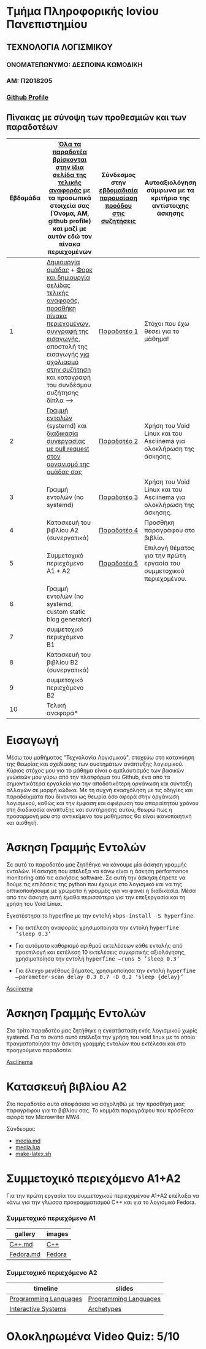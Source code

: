 # Τμήμα Πληροφορικής Ιονίου Πανεπιστημίου
## ΤΕΧΝΟΛΟΓΙΑ ΛΟΓΙΣΜΙΚΟΥ

### ΟΝΟΜΑΤΕΠΩΝΥΜΟ: ΔΕΣΠΟΙΝΑ ΚΩΜΟΔΙΚΗ
### ΑΜ: Π2018205
### [Github Profile](https://github.com/despina-komo)

## Πίνακας με σύνοψη των προθεσμιών και των παραδοτέων
| Εβδομάδα | [Όλα τα παραδοτέα βρίσκονται στην ίδια σελίδα της τελικής αναφοράς](https://epidrome.github.io/teaching/deliverables/) με τα προσωπικά στοιχεία σας (Όνομα, ΑΜ, github profile) και μαζί με αυτόν εδώ τον πίνακα περιεχομένων | Σύνδεσμος στην [εβδομαδιαία παρουσίαση προόδου στις συζητήσεις](https://github.com/courses-ionio/help/discussions/categories/show-and-tell) | Αυτοαξιολόγηση σύμφωνα με τα κριτήρια της αντίστοιχης άσκησης |
| --- | --- | --- | --- |
| 1 | [Δημιουργία ομάδας](https://epidrome.github.io/teaching/team/) + [Φορκ και δημιουργία σελίδας τελικής αναφοράς](https://epidrome.github.io/teaching/guide/), [προσθήκη πίνακα περιεχομένων](https://raw.githubusercontent.com/courses-ionio/sw/master/README.md), [συγγραφή της εισαγωγής](https://epidrome.github.io/teaching/intro/), αποστολή της εισαγωγής [για σχολιασμό στην συζήτηση](https://github.com/courses-ionio/sw/discussions/categories/show-and-tell) και καταγραφή του συνδέσμου συζήτησης δίπλα --> |[Παραδοτέο 1](https://github.com/courses-ionio/sw/discussions/1156)|Στόχοι που έχω θέσει για το μάθημα! |
| 2 | [Γραμμή εντολών](https://epidrome.github.io/teaching/cli) (systemd) και [διαδικασία συνεργασίας με pull request στον οργανισμό της ομάδας σας](https://epidrome.github.io/teaching/team) |[Παραδοτέο 2](https://github.com/courses-ionio/sw/discussions/1307) |Χρήση του Void Linux και του Asciinema για ολοκλήρωση της άσκησης. |
| 3 | Γραμμή εντολών (no systemd) |[Παραδοτέο 3](https://github.com/courses-ionio/sw/discussions/1331) |Χρήση του Void Linux και του Asciinema για ολοκλήρωση της άσκησης. |
| 4 | Κατασκευή του βιβλίου Α2 (συνεργατικά) |[Παραδοτέο 4](https://github.com/courses-ionio/sw/discussions/1379) |Προσθήκη παραγράφου στο βιβλίο.|
| 5 | Συμμετοχικό περιεχόμενο A1 + A2 |[Παραδοτέο 5](https://github.com/courses-ionio/sw/discussions/1427) |Επιλογή θέματος για την πρώτη εργασία του συμμετοχικού περιεχομένου.|
| 6 | Γραμμή εντολών (no systemd, custom static blog generator) | | |
| 7 | συμμετοχικό περιεχόμενο B1 | | |
| 8 | Κατασκευή του βιβλίου Β2 (συνεργατικά) | | |
| 9 | συμμετοχικό περιεχόμενο B2 | | |
| 10 | Τελική αναφορά* | | |


# Εισαγωγή

Μέσω του μαθήματος "Τεχνολογία Λογισμικού", στοχεύω στη κατανόηση της θεωρίας και σχεδίασης των συστημάτων ανάπτυξης λογισμικού.
Κύριος στόχος μου για το μάθημα είναι ο εμπλουτισμός των βασικών γνώσεών μου γύρω από την πλατφόρμα του Github, ένα από τα σημαντικότερα εργαλεία για την αποδοτικότερη οργάνωση 
και σύνταξη αλλαγών σε μορφή κώδικα. Με τη συχνή ενασχόληση με τις οδηγίες και παραδείγματα που δίνονται ως θεωρία όσο αφορά στην οργάνωση λογισμικού, καθώς και την έμφαση και 
αφιέρωση του απαραίτητου χρόνου στη διαδικασία ανάπτυξης και συντήρησης αυτού, θεωρώ πως η προσαρμογή μου στο αντικείμενο του μαθήματος θα είναι ικανοποιητική και αισθητή.

# Άσκηση Γραμμής Εντολών 

Σε αυτό το παραδοτέο μας ζητήθηκε να κάνουμε μία άσκηση γραμμής εντολών. Η άσκηση που επέλεξα να κάνω είναι η άσκηση performance monitoring από τις ασκήσεις software. Σε αυτή την άσκηση έπρεπε να δούμε τις επιδόσεις της python που έχουμε στο λογισμικό και να της οπτικοποιήσουμε με χρώματα ή γραμμές για να φανεί η διαδικασία. 
Μέσα από την άσκηση αυτή έμαθα περισσότερα για την επεξεργασία και τη χρήση του Void Linux.

Εγκατέστησα το hyperfine με την εντολή <kbd>xbps-install -S hyperfine</kbd>.

- Για εκτέλεση αναφοράς χρησιμοποίησα την εντολή <kbd>hyperfine ‘sleep 0.3’</kbd>

- Για αυτόματο καθορισμό αριθμού εκτελέσεων κάθε εντολής από προεπιλογή και εκτέλεση 10 εκτελέσεις συγκριτικής αξιολόγησης, χρησιμοποίησα την εντολή <kbd>hyperfine —runs 5 ’sleep 0.3’</kbd>

- Για έλεγχο μεγέθους βήματος, χρησιμοποίησα την εντολή <kbd>hyperfine —parameter-scan delay 0.3 0.7 -D 0.2 ‘sleep {delay}’</kbd>

[Asciinema]()

# Άσκηση Γραμμής Εντολών 

Στο τρίτο παραδοτέο μας ζητήθηκε η εγκατάσταση ενός λογισμικού χωρίς systemd. Για το σκοπό αυτό επέλεξα την χρήση του void linux με το οποίο πραγματοποίησα την άσκηση γραμμής εντολών που εκτέλεσα και στο προηγούμενο παραδοτέο.

[Asciinema]()


# Κατασκευή βιβλίου Α2

Στο παραδοτέο αυτό αποφάσισα να ασχοληθώ με την προσθήκη μιας παραγράφου για το βιβλίου σας. Το κομμάτι παραγράφου που πρόσθεσα αφορά τον Microwriter MW4.

Σύνδεσμοι:

- [media.md](https://github.com/despina-komo/kallipos/blob/cde00861fe8ed6ef61232ff60d2a184cc8a757b8/media.md)
- [media.lua](https://github.com/despina-komo/kallipos/blob/b2eb90207d6daa7a9afdf93ca3ee0044784fe327/media.lua)
- [make-latex.sh](https://github.com/despina-komo/kallipos/blob/c0b0ca79a88ee13150a91569d9fc66b6df36fbc5/makee-latex.sh)

# Συμμετοχικό περιεχόμενο A1+A2

Για την πρώτη εργασία του συμμετοχικού περιεχομένου Α1+Α2 επέλαξα να κάνω για την γλώσσα προγραμματισμού C++ και για το λογισμικό Fedora.

### Συμμετοχικό περιεχόμενο A1
|gallery | images|
| --- | --- | 
|[C++.md](https://github.com/despina-komo/_gallery/blob/%CE%A02018205/C++.md)|[C++](https://github.com/despina-komo/images/blob/%CE%A02018205/C++.png) 
|[Fedora.md](https://github.com/despina-komo/_gallery/blob/%CE%A02018205/fedora.md)|[Fedora](https://github.com/despina-komo/images/blob/master/fedora.png)

### Συμμετοχικό περιεχόμενο A2
|timeline| slides|
| --- | --- | 
|[Programming Languages](https://github.com/despina-komo/site/blob/%CE%A02018205/programming%20languages.md)|[Programming Languages](https://github.com/despina-komo/site/blob/master/_slides/programming%20languages.md)
|[Interactive Systems](https://github.com/despina-komo/site/blob/%CE%A02018205/_timeline/interactive_systems.md)|[Archetypes](https://github.com/despina-komo/site/blob/%CE%A02018205/_sildes/archetypes.md)

# Ολοκληρωμένα Video Quiz: 5/10
